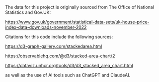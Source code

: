 The data for this project is originally sourced from The Office of National Statistics and Gov.UK:

https://www.gov.uk/government/statistical-data-sets/uk-house-price-index-data-downloads-november-2022


Citations for this code include the following sources:

https://d3-graph-gallery.com/stackedarea.html

https://observablehq.com/@d3/stacked-area-chart/2

https://dataviz.unhcr.org/tools/d3/d3_stacked_area_chart.html

as well as the use of AI tools such as ChatGPT and ClaudeAI.
